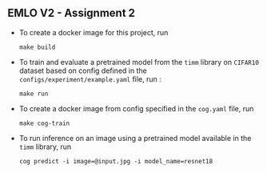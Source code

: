## EMLO V2 - Assignment 2

- To create a docker image for this project, run

  ```
  make build
  ```

- To train and evaluate a pretrained model from the `timm` library on `CIFAR10` dataset based on config defined in the `configs/experiment/example.yaml` file, run :

  ```
  make run
  ```

- To create a docker image from config specified in the `cog.yaml` file, run

  ```
  make cog-train
  ```

- To run inference on an image using a pretrained model available in the `timm` library, run

  ```
  cog predict -i image=@input.jpg -i model_name=resnet18
  ```
